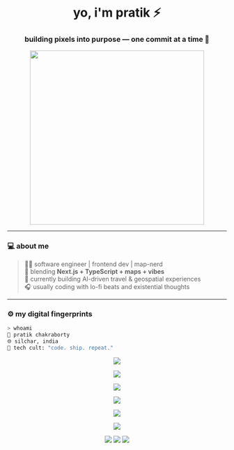 <!-- ⚡ Cult-Coded README ⚡ -->
<h1 align="center">yo, i'm pratik ⚡</h1>
<h3 align="center">building pixels into purpose — one commit at a time 🧠</h3>

<p align="center">
  <img src="https://media.tenor.com/7H0t5w8GsbIAAAAC/hacker-hacking.gif" width="400"/>
</p>

---

### 💻 about me
> 👨‍💻 software engineer | frontend dev | map-nerd  
> 🚀 blending **Next.js + TypeScript + maps + vibes**  
> 🧭 currently building AI-driven travel & geospatial experiences  
> 🎧 usually coding with lo-fi beats and existential thoughts  

---

### ⚙️ my digital fingerprints

```bash
> whoami
👤 pratik chakraborty
🌐 silchar, india
💬 tech cult: "code. ship. repeat."
```


<p align="center"> <img src="https://skillicons.dev/icons?i=nextjs,react,typescript,nodejs,aws,python,figma,git,tailwind,vscode&theme=dark" /> </p>

<p align="center"> <img src="https://github-readme-activity-graph.vercel.app/graph?username=PratikChakraborty10&theme=tokyo-night" /> </p>

<p align="center"> <img src="https://github-readme-stats.vercel.app/api?username=PratikChakraborty10&show_icons=true&theme=tokyonight&hide_border=true" /> </p> <p align="center"> <img src="https://github-readme-streak-stats.herokuapp.com/?user=pratikchakraborty&theme=tokyonight&hide_border=true" /> </p> <p align="center"> <img src="https://github-readme-stats.vercel.app/api/top-langs/?username=PratikChakraborty10&layout=compact&theme=tokyonight&hide_border=true" /> </p>

<p align="center"> <img src="https://github-readme-stats.vercel.app/api/wakatime?username=pratikchakraborty&theme=tokyonight&hide_border=true" /> </p>

<p align="center"> <a href="https://www.linkedin.com/in/pratikchak" target="_blank"><img src="https://img.shields.io/badge/LinkedIn-0A66C2?style=for-the-badge&logo=linkedin&logoColor=white"/></a> <a href="https://x.com/pratik10909" target="_blank"><img src="https://img.shields.io/badge/Twitter-black?style=for-the-badge&logo=x&logoColor=white"/></a> <a href="https://pratikchakraborty.in" target="_blank"><img src="https://img.shields.io/badge/Portfolio-212121?style=for-the-badge&logo=vercel&logoColor=white"/></a> </p>
